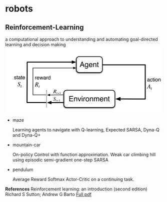 # robots

## Reinforcement-Learning
a computational approach to understanding and automating goal-directed learning and decision making
![error](https://github.com/holmen1/robots/blob/master/RL.JPG)



* maze

    Learning agents to navigate with Q-learning, Expected SARSA, Dyna-Q and Dyna-Q+

* mountain-car

    On-policy Control with function approximation.
    Weak car climbing hill using episodic semi-gradient one-step SARSA

* pendulum

    Average Reward Softmax Actor-Critic on a continuing task.



**References**
Reinforcement learning: an introduction (second edition)
Richard S Sutton; Andrew G Barto
[Full pdf](http://incompleteideas.net/book/RLbook2020.pdf)
